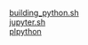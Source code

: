 [building_python.sh](building_python.sh/README.md)  
[jupyter.sh](jupyter.sh/README.md)  
[plpython](plpython/README.md)  
